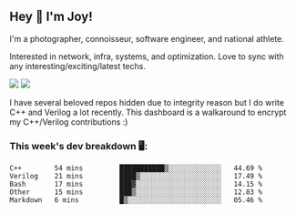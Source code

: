 ## Hey 👋 I'm Joy! 
I'm a photographer, connoisseur, software engineer, and national athlete. 

Interested in network, infra, systems, and optimization. Love to sync with any interesting/exciting/latest techs. 

<img src ="https://github-readme-stats.vercel.app/api?username=joyhuan&show_icons=true&count_private=true&theme=dracula" />

<img src="https://github-readme-stats.vercel.app/api/top-langs/?username=joyhuan&theme=dracula" />

I have several beloved repos hidden due to integrity reason but I do write C++ and Verilog a lot recently. This dashboard is a walkaround to encrypt my C++/Verilog contributions :)

### This week's dev breakdown 🖥:
<!--START_SECTION:waka-->
```text
C++        54 mins         ███████████▒░░░░░░░░░░░░░   44.69 % 
Verilog    21 mins         ████▒░░░░░░░░░░░░░░░░░░░░   17.49 % 
Bash       17 mins         ███▓░░░░░░░░░░░░░░░░░░░░░   14.15 % 
Other      15 mins         ███▒░░░░░░░░░░░░░░░░░░░░░   12.83 % 
Markdown   6 mins          █▒░░░░░░░░░░░░░░░░░░░░░░░   05.46 % 
```
<!--END_SECTION:waka-->

